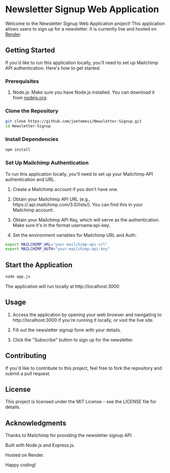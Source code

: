 # Newsletter Signup Web Application

Welcome to the Newsletter Signup Web Application project! This application allows users to sign up for a newsletter. It is currently live and hosted on [Render](https://joetemesi-newsletter-signup.onrender.com/).

## Getting Started

If you'd like to run this application locally, you'll need to set up Mailchimp API authentication. Here's how to get started:

### Prerequisites

1. Node.js: Make sure you have Node.js installed. You can download it from [nodejs.org](https://nodejs.org/).

### Clone the Repository

```bash
git clone https://github.com/joetemesi/Newsletter-Signup.git
cd Newsletter-Signup
```

### Install Dependencies

```bash
npm install
```
### Set Up Mailchimp Authentication
To run this application locally, you'll need to set up your Mailchimp API authentication and URL.

1. Create a Mailchimp account if you don't have one.

2. Obtain your Mailchimp API URL (e.g., https://<dc>.api.mailchimp.com/3.0/lists/<list-id>). You can find this in your Mailchimp account.

3. Obtain your Mailchimp API Key, which will serve as the authentication. Make sure it's in the format username:api-key.

4. Set the environment variables for Mailchimp URL and Auth:
``` bash
export MAILCHIMP_URL="your-mailchimp-api-url"
export MAILCHIMP_AUTH="your-mailchimp-api-key"
```

## Start the Application
``` bash
node app.js
```
The application will run locally at http://localhost:3000

## Usage

1. Access the application by opening your web browser and navigating to http://localhost:3000 if you're running it locally, or visit the live site.

2. Fill out the newsletter signup form with your details.

3. Click the "Subscribe" button to sign up for the newsletter.

## Contributing

If you'd like to contribute to this project, feel free to fork the repository and submit a pull request.

## License

This project is licensed under the MIT License - see the LICENSE file for details.

## Acknowledgments

Thanks to Mailchimp for providing the newsletter signup API.

Built with Node.js and Express.js.

Hosted on Render.

Happy coding!



